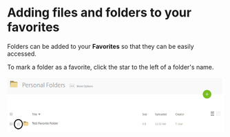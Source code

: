 # Adding files and folders to your favorites

Folders can be added to your __Favorites__ so that they can be easily accessed.

To mark a folder as a favorite, click the star to the left of a folder's name.

![Image186](files/Image186.png)
